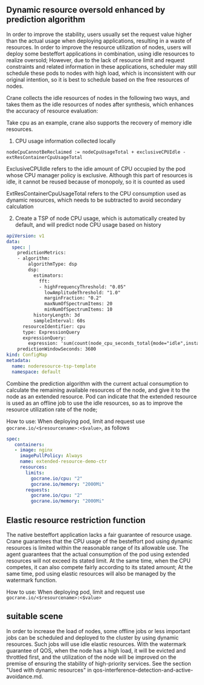 ## Dynamic resource oversold enhanced by prediction algorithm
In order to improve the stability, users usually set the request value higher than the actual usage when deploying applications, resulting in a waste of resources. In order to improve the resource utilization of nodes, users will deploy some besteffort applications in combination, using idle resources to realize oversold;
However, due to the lack of resource limit and request constraints and related information in these applications, scheduler may still schedule these pods to nodes with high load, which is inconsistent with our original intention, so it is best to schedule based on the free resources of nodes.

Crane collects the idle resources of nodes in the following two ways, and takes them as the idle resources of nodes after synthesis, which enhances the accuracy of resource evaluation:

Take cpu as an example, crane also supports the recovery of memory idle resources.

1. CPU usage information collected locally

`nodeCpuCannotBeReclaimed := nodeCpuUsageTotal + exclusiveCPUIdle - extResContainerCpuUsageTotal`

ExclusiveCPUIdle refers to the idle amount of CPU occupied by the pod whose CPU manager policy is exclusive. Although this part of resources is idle, it cannot be reused because of monopoly, so it is counted as used

ExtResContainerCpuUsageTotal refers to the CPU consumption used as dynamic resources, which needs to be subtracted to avoid secondary calculation

2. Create a TSP of node CPU usage, which is automatically created by default, and will predict node CPU usage based on history
```yaml
apiVersion: v1
data:
  spec: |
    predictionMetrics:
    - algorithm:
        algorithmType: dsp
        dsp:
          estimators:
            fft:
            - highFrequencyThreshold: "0.05"
              lowAmplitudeThreshold: "1.0"
              marginFraction: "0.2"
              maxNumOfSpectrumItems: 20
              minNumOfSpectrumItems: 10
          historyLength: 3d
          sampleInterval: 60s
      resourceIdentifier: cpu
      type: ExpressionQuery
      expressionQuery:
        expression: 'sum(count(node_cpu_seconds_total{mode="idle",instance=~"({{.metadata.name}})(:\\d+)?"}) by (mode, cpu)) - sum(irate(node_cpu_seconds_total{mode="idle",instance=~"({{.metadata.name}})(:\\d+)?"}[5m]))'
    predictionWindowSeconds: 3600
kind: ConfigMap
metadata:
  name: noderesource-tsp-template
  namespace: default
```

Combine the prediction algorithm with the current actual consumption to calculate the remaining available resources of the node, and give it to the node as an extended resource. Pod can indicate that the extended resource is used as an offline job to use the idle resources, so as to improve the resource utilization rate of the node;

How to use:
When deploying pod, limit and request use `gocrane.io/<$resourcename>:<$value>`, as follows
```yaml
spec: 
   containers:
   - image: nginx
     imagePullPolicy: Always
     name: extended-resource-demo-ctr
     resources:
       limits:
         gocrane.io/cpu: "2"
         gocrane.io/memory: "2000Mi"
       requests:
         gocrane.io/cpu: "2"
         gocrane.io/memory: "2000Mi"
```

## Elastic resource restriction function
The native besteffort application lacks a fair guarantee of resource usage. Crane guarantees that the CPU usage of the besteffort pod using dynamic resources is limited within the reasonable range of its allowable use. The agent guarantees that the actual consumption of the pod using extended resources will not exceed its stated limit. At the same time, when the CPU competes, it can also compete fairly according to its stated amount; At the same time, pod using elastic resources will also be managed by the watermark function.

How to use:
When deploying pod, limit and request use `gocrane.io/<$resourcename>:<$value>`

## suitable scene
In order to increase the load of nodes, some offline jobs or less important jobs can be scheduled and deployed to the cluster by using dynamic resources. Such jobs will use idle elastic resources.
With the watermark guarantee of QOS, when the node has a high load, it will be evicted and throttled first, and the utilization of the node will be improved on the premise of ensuring the stability of high-priority services.
See the section "Used with dynamic resources" in qos-interference-detection-and-active-avoidance.md.